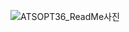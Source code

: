 ![ATSOPT36_ReadMe사진](https://github.com/user-attachments/assets/04572286-688a-4684-b144-a1a9e59b81e0)
